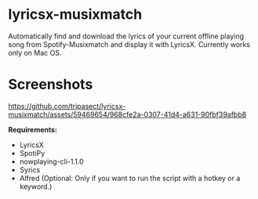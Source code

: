# lyricsx-musixmatch
Automatically find and download the lyrics of your current offline playing song from Spotify-Musixmatch and display it with LyricsX. Currently works only on Mac OS.

# Screenshots
https://github.com/tripasect/lyricsx-musixmatch/assets/59469654/968cfe2a-0307-41d4-a631-90fbf39afbb8

**Requirements:<br>**
- LyricsX
- SpotiPy
- nowplaying-cli-1.1.0
- Syrics
- Alfred (Optional: Only if you want to run the script with a hotkey or a keyword.)
